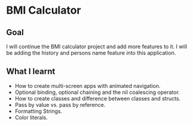 

#  BMI Calculator

## Goal

I will continue the BMI calculator project and add more features to it. I will be adding the history and persons name feature into this application. 

## What I learnt

* How to create multi-screen apps with animated navigation.
* Optional binding, optional chaining and the nil coalescing operator.
* How to create classes and difference between classes and structs. 
* Pass by value vs. pass by reference. 
* Formatting Strings. 
* Color literals.



